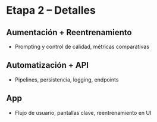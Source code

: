 # Etapa 2 – Detalles
## Aumentación + Reentrenamiento
- Prompting y control de calidad, métricas comparativas

## Automatización + API
- Pipelines, persistencia, logging, endpoints

## App
- Flujo de usuario, pantallas clave, reentrenamiento en UI
